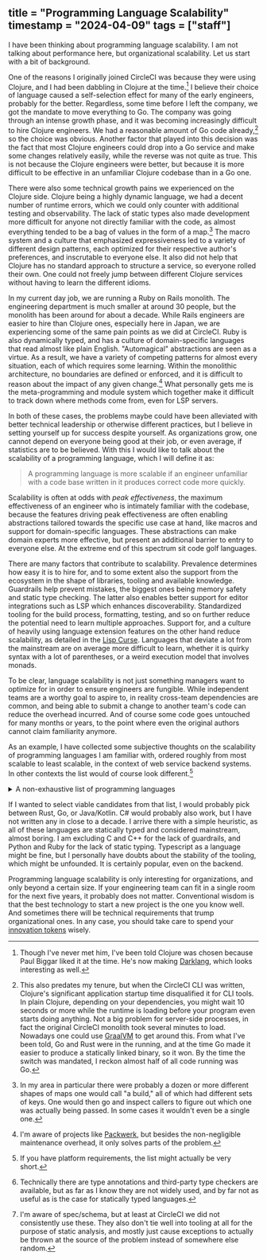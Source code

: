 title = "Programming Language Scalability"
timestamp = "2024-04-09"
tags = ["staff"]
---

I have been thinking about programming language scalability. I am not talking
about performance here, but organizational scalability. Let us start with a bit
of background.

One of the reasons I originally joined CircleCI was because they were using
Clojure, and I had been dabbling in Clojure at the time.[^1] I believe their
choice of language caused a self-selection effect for many of the early
engineers, probably for the better. Regardless, some time before I left the
company, we got the mandate to move everything to Go. The company was going
through an intense growth phase, and it was becoming increasingly difficult to
hire Clojure engineers. We had a reasonable amount of Go code already,[^2] so
the choice was obvious. Another factor that played into this decision was the
fact that most Clojure engineers could drop into a Go service and make some
changes relatively easily, while the reverse was not quite as true. This is not
because the Clojure engineers were better, but because it is more difficult to
be effective in an unfamiliar Clojure codebase than in a Go one.

There were also some technical growth pains we experienced on the Clojure side.
Clojure being a highly dynamic language, we had a decent number of runtime
errors, which we could only counter with additional testing and observability.
The lack of static types also made development more difficult for anyone not
directly familiar with the code, as almost everything tended to be a bag of
values in the form of a map.[^3] The macro system and a culture that emphasized
expressiveness led to a variety of different design patterns, each optimized for
their respective author's preferences, and inscrutable to everyone else. It also
did not help that Clojure has no standard approach to structure a service, so
everyone rolled their own. One could not freely jump between different Clojure
services without having to learn the different idioms.

In my current day job, we are running a Ruby on Rails monolith. The engineering
department is much smaller at around 30 people, but the monolith has been around
for about a decade. While Rails engineers are easier to hire than Clojure ones,
especially here in Japan, we are experiencing some of the same pain points as we
did at CircleCI. Ruby is also dynamically typed, and has a culture of
domain-specific languages that read almost like plain English. "Automagical"
abstractions are seen as a virtue. As a result, we have a variety of competing
patterns for almost every situation, each of which requires some learning.
Within the monolithic architecture, no boundaries are defined or enforced, and
it is difficult to reason about the impact of any given change.[^4] What
personally gets me is the meta-programming and module system which together make
it difficult to track down where methods come from, even for LSP servers.

In both of these cases, the problems maybe could have been alleviated with
better technical leadership or otherwise different practices, but I believe in
setting yourself up for success despite yourself. As organizations grow, one
cannot depend on everyone being good at their job, or even average, if
statistics are to be believed. With this I would like to talk about the
scalability of a programming language, which I will define it as:

> A programming language is more scalable if an engineer unfamiliar with a code
> base written in it produces correct code more quickly.

Scalability is often at odds with _peak effectiveness_, the maximum
effectiveness of an engineer who is intimately familiar with the codebase,
because the features driving peak effectiveness are often enabling abstractions
tailored towards the specific use case at hand, like macros and support for
domain-specific languages. These abstractions can make domain experts more
effective, but present an additional barrier to entry to everyone else. At the
extreme end of this spectrum sit code golf languages.

There are many factors that contribute to scalability. Prevalence determines how
easy it is to hire for, and to some extent also the support from the ecosystem
in the shape of libraries, tooling and available knowledge. Guardrails help
prevent mistakes, the biggest ones being memory safety and static type checking.
The latter also enables better support for editor integrations such as LSP which
enhances discoverability. Standardized tooling for the build process,
formatting, testing, and so on further reduce the potential need to learn
multiple approaches. Support for, and a culture of heavily using language
extension features on the other hand reduce scalability, as detailed in the
[Lisp Curse](http://www.winestockwebdesign.com/Essays/Lisp_Curse.html).
Languages that deviate a lot from the mainstream are on average more difficult
to learn, whether it is quirky syntax with a lot of parentheses, or a weird
execution model that involves monads.

To be clear, language scalability is not just something managers want to
optimize for in order to ensure engineers are fungible. While independent teams
are a worthy goal to aspire to, in reality cross-team dependencies are common,
and being able to submit a change to another team's code can reduce the overhead
incurred. And of course some code goes untouched for many months or years, to
the point where even the original authors cannot claim familiarity anymore.

As an example, I have collected some subjective thoughts on the scalability of
programming languages I am familiar with, ordered roughly from most scalable to
least scalable, in the context of web service backend systems. In other contexts
the list would of course look different.[^5]

<details>
<summary>
A non-exhaustive list of programming languages
</summary>

- Rust
    - Prevalent enough and backed by several corporate sponsors to be considered mainstream
    - Fantastic support through a strong type system and LSP integration
    - Great build tooling through cargo
    - Concise but not obtuse
    - Steepest learning curve among mainstream languages
- Go
    - Ubiquitous, backed especially by Google
    - Very easy to pick up
    - Statically typed and emphasis on explicit code
    - Pushes a lot of complexity onto the programmer under the guise of simplicity, in my opinion overdoing it
    - Some questionable design decisions, like `nil` and error handling ergonomics, but also the module system and [lots of small things](https://fasterthanli.me/articles/i-want-off-mr-golangs-wild-ride)
- Java/Kotlin
    - Ubiquitous with many corporate sponsors
    - One of the best library ecosystems
    - Great tooling available, especially IDEs and profilers
    - Prone to overly complex design patterns
    - Build tooling is aged
- Python
    - Ubiquitous
    - Very easy to pick up
    - Despite officially being multi-paradigm generally quite standardised
    - Great library ecosystem
    - Dynamically typed,[^6] and no boundary enforcement; anything can be monkey-patched from anywhere
- Ruby
    - Prevalent enough to be considered mainstream (though waning), backed by several corporate sponsors, such as Stripe and Shopify
    - Dynamically typed, and even worse boundary enforcement than Python
    - Culture of meta-programming and domain-specific languages
- JavaScript/TypeScript
    - Ubiquitous
    - TypeScript has one of the better type systems
    - Quite well optimised, with different runtime options available
    - Designed as a scripting language for web browsers, with shortcomings arising from that
    - Many layers of abstractions built up over time, especially conventions
    - Prone to paradigm shifts every few years
- Erlang/Elixir
    - Quite niche for the general purpose, although used in some selected contexts
    - Dynamically typed
    - Ecosystem somewhat limited for general purpose use
    - Actor-model and servers take some learning
- Clojure
    - Available on the JVM, CLR, or JS runtimes, and has decent interoperability to leverage those ecosystems
    - Very niche
    - Dynamically typed[^7] with `nil` propagation issues
    - Lisp-like culture of macros and domain-specific languages
- Haskell
    - Statically typed
    - Very niche
    - Hard to learn, even harder to master
    - Complexity scales badly with program size
    - Almost requires domain-specific languages with custom operators
</details>

If I wanted to select viable candidates from that list, I would probably pick
between Rust, Go, or Java/Kotlin. C# would probably also work, but I have not
written any in close to a decade. I arrive there with a simple heuristic, as all
of these languages are statically typed and considered mainstream, almost
boring. I am excluding C and C++ for the lack of guardrails, and Python and Ruby
for the lack of static typing. Typescript as a language might be fine, but I
personally have doubts about the stability of the tooling, which might be
unfounded. It is certainly popular, even on the backend.

Programming language scalability is only interesting for organizations, and only
beyond a certain size. If your engineering team can fit in a single room for the
next five years, it probably does not matter. Conventional wisdom is that the
best technology to start a new project is the one you know well. And sometimes
there will be technical requirements that trump organizational ones. In any
case, you should take care to spend your [innovation
tokens](https://mcfunley.com/choose-boring-technology) wisely.

[^1]: Though I've never met him, I've been told Clojure was chosen because Paul
    Biggar liked it at the time. He's now making
    [Darklang](https://darklang.com/), which looks interesting as well.
[^2]: This also predates my tenure, but when the CircleCI CLI was written,
    Clojure's significant application startup time disqualified it for CLI
    tools. In plain Clojure, depending on your dependencies, you might wait 10
    seconds or more while the runtime is loading before your program even starts
    doing anything. Not a big problem for server-side processes, in fact the
    original CircleCI monolith took several minutes to load. Nowadays one could
    use [GraalVM](https://www.graalvm.org/) to get around this. From what I've
    been told, Go and Rust were in the running, and at the time Go made it
    easier to produce a statically linked binary, so it won. By the time the
    switch was mandated, I reckon almost half of all code running was Go.
[^3]: In my area in particular there were probably a dozen or more different
    shapes of maps one would call "a build," all of which had different sets of
    keys. One would then go and inspect callers to figure out which one was
    actually being passed. In some cases it wouldn't even be a single one.
[^4]: I'm aware of projects like
    [Packwerk](https://github.com/Shopify/packwerk), but besides the
    non-negligible maintenance overhead, it only solves parts of the problem.
[^5]: If you have platform requirements, the list might actually be very short.
[^6]: Technically there are type annotations and third-party type checkers are
    available, but as far as I know they are not widely used, and by far not as
    useful as is the case for statically typed languages.
[^7]: I'm aware of spec/schema, but at least at CircleCI we did not consistently
    use these. They also don't tie well into tooling at all for the purpose of
    static analysis, and mostly just cause exceptions to actually be thrown at
    the source of the problem instead of somewhere else random.